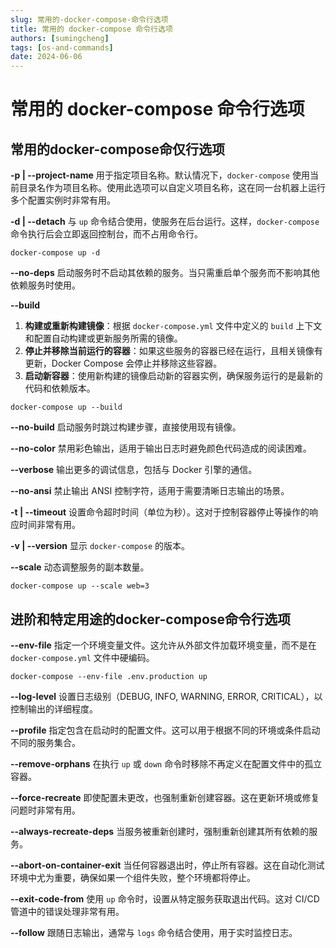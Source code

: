 ```yaml
---
slug: 常用的-docker-compose-命令行选项
title: 常用的 docker-compose 命令行选项
authors: [sumingcheng]
tags: [os-and-commands]
date: 2024-06-06
---
```


# 常用的 docker-compose 命令行选项



 

## 常用的docker-compose命仅行选项  

**-p | --project-name** 用于指定项目名称。默认情况下，`docker-compose` 使用当前目录名作为项目名称。使用此选项可以自定义项目名称，这在同一台机器上运行多个配置实例时非常有用。

**-d | --detach** 与 `up` 命令结合使用，使服务在后台运行。这样，`docker-compose` 命令执行后会立即返回控制台，而不占用命令行。

```
docker-compose up -d
```

**--no-deps** 启动服务时不启动其依赖的服务。当只需重启单个服务而不影响其他依赖服务时使用。

**--build**

1. **构建或重新构建镜像**：根据 `docker-compose.yml` 文件中定义的 `build` 上下文和配置自动构建或更新服务所需的镜像。
2. **停止并移除当前运行的容器**：如果这些服务的容器已经在运行，且相关镜像有更新，Docker Compose 会停止并移除这些容器。
3. **启动新容器**：使用新构建的镜像启动新的容器实例，确保服务运行的是最新的代码和依赖版本。

```
docker-compose up --build
```

**--no-build** 启动服务时跳过构建步骤，直接使用现有镜像。

**--no-color** 禁用彩色输出，适用于输出日志时避免颜色代码造成的阅读困难。

**--verbose** 输出更多的调试信息，包括与 Docker 引擎的通信。

**--no-ansi** 禁止输出 ANSI 控制字符，适用于需要清晰日志输出的场景。

**-t | --timeout** 设置命令超时时间（单位为秒）。这对于控制容器停止等操作的响应时间非常有用。

**-v | --version** 显示 `docker-compose` 的版本。

**--scale** 动态调整服务的副本数量。

```
docker-compose up --scale web=3
```
## 进阶和特定用途的docker-compose命令行选项  

**--env-file** 指定一个环境变量文件。这允许从外部文件加载环境变量，而不是在 `docker-compose.yml` 文件中硬编码。

```
docker-compose --env-file .env.production up
```

**--log-level** 设置日志级别（DEBUG, INFO, WARNING, ERROR, CRITICAL），以控制输出的详细程度。

**--profile** 指定包含在启动时的配置文件。这可以用于根据不同的环境或条件启动不同的服务集合。

**--remove-orphans** 在执行 `up` 或 `down` 命令时移除不再定义在配置文件中的孤立容器。

**--force-recreate** 即使配置未更改，也强制重新创建容器。这在更新环境或修复问题时非常有用。

**--always-recreate-deps** 当服务被重新创建时，强制重新创建其所有依赖的服务。

**--abort-on-container-exit** 当任何容器退出时，停止所有容器。这在自动化测试环境中尤为重要，确保如果一个组件失败，整个环境都将停止。

**--exit-code-from** 使用 `up` 命令时，设置从特定服务获取退出代码。这对 CI/CD 管道中的错误处理非常有用。

**--follow** 跟随日志输出，通常与 `logs` 命令结合使用，用于实时监控日志。
